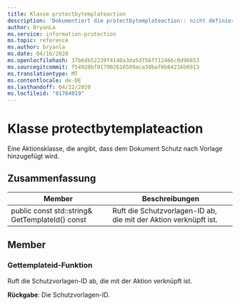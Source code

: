 ```yaml
---
title: Klasse protectbytemplateaction
description: 'Dokumentiert die protectbytemplateaction:: nicht definierte Klasse des Microsoft Information Protection (MIP) SDK.'
author: BryanLa
ms.service: information-protection
ms.topic: reference
ms.author: bryanla
ms.date: 04/16/2020
ms.openlocfilehash: 37b6db52239f4140a3da5df56f712466c0d96853
ms.sourcegitcommit: f54920bf017902616589aca30baf6b64216b6913
ms.translationtype: MT
ms.contentlocale: de-DE
ms.lasthandoff: 04/22/2020
ms.locfileid: "81764019"
---
```

# <a name="class-protectbytemplateaction"></a>Klasse protectbytemplateaction 
Eine Aktionsklasse, die angibt, dass dem Dokument Schutz nach Vorlage hinzugefügt wird.
  
## <a name="summary"></a>Zusammenfassung
 Member                        | Beschreibungen                                
--------------------------------|---------------------------------------------
public const std::string& GetTemplateId() const  |  Ruft die Schutzvorlagen-ID ab, die mit der Aktion verknüpft ist.
  
## <a name="members"></a>Member
  
### <a name="gettemplateid-function"></a>Gettemplateid-Funktion
Ruft die Schutzvorlagen-ID ab, die mit der Aktion verknüpft ist.

  
**Rückgabe**: Die Schutzvorlagen-ID.